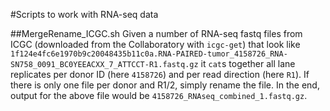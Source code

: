 #Scripts to work with RNA-seq data

##MergeRename_ICGC.sh
Given a number of RNA-seq fastq files from ICGC (downloaded from the Collaboratory with `icgc-get`) that look like
`1f124e4fc6e1970b9c20048435b11c0a.RNA-PAIRED-tumor_4158726_RNA-SN758_0091_BC0YEEACXX_7_ATTCCT-R1.fastq.gz`
it `cat`s together all lane replicates per donor ID (here `4158726`) and per read direction (here `R1`).
If there is only one file per donor and R1/2, simply rename the file. In the end, output for the above file would be
`4158726_RNAseq_combined_1.fastq.gz`.

